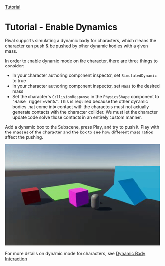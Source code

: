 
[Tutorial](../tutorial)

# Tutorial - Enable Dynamics

Rival supports simulating a dynamic body for characters, which means the character can push & be pushed by other dynamic bodies with a given mass.

In order to enable dynamic mode on the character, there are three things to consider:
- In your character authoring component inspector, set `SimulatedDynamic` to true
- In your character authoring component inspector, set `Mass` to the desired mass
- Set the character's `CollisionResponse` in the `PhysicsShape` component to "Raise Trigger Events". This is required because the other dynamic bodies that come into contact with the characters must not actually generate contacts with the character collider. We must let the character update code solve those contacts in an entirely custom manner.

Add a dynamic box to the Subscene, press Play, and try to push it. Play with the masses of the character and the box to see how different mass ratios affect the pushing.

![](../Images/tutorial_enable_dynamic.gif)

For more details on dynamic mode for characters, see [Dynamic Body Interaction](dynamic-body-interaction)